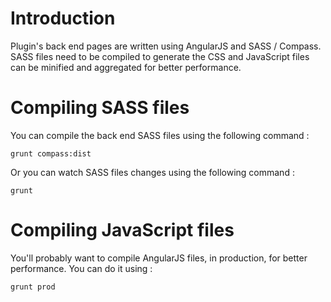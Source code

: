 # Introduction

Plugin's back end pages are written using AngularJS and SASS / Compass. SASS files need to be compiled to generate the CSS and JavaScript files can be minified and aggregated for better performance.

# Compiling SASS files

You can compile the back end SASS files using the following command :

    grunt compass:dist

Or you can watch SASS files changes using the following command :

    grunt

# Compiling JavaScript files

You'll probably want to compile AngularJS files, in production, for better performance. You can do it using :

    grunt prod
